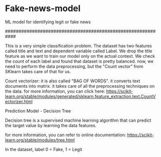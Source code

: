 # Fake-news-model
ML model for identifying legit or fake news 


############################################################

This is a very simple classification problem. The dataset has two features called title and text and dependent variable called Label.
We drop the title feature as we want to train our model only on the actual context. We check the count of each label and found that dataset is pretty balanced. 
now, we need to perform the data preprocessing, but the "Count vector" from SKlearn takes care of that for us. 


Count vectorizer: it is also called "BAG OF WORDS". it converts text documents into matrix. it takes care of all the preprocessing techniques on the data.
for more information, you can click here: https://scikit-learn.org/stable/modules/generated/sklearn.feature_extraction.text.CountVectorizer.html

Prediction Model - Decision Tree

Decision tree is a supervised machine learning algorithm that can predict the target value by learning the data features.

for more information, you can refer to online documentation: https://scikit-learn.org/stable/modules/tree.html

In the dataset, label 0 = Fake, 1 = Legit



